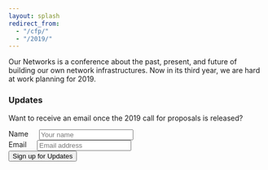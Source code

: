 ```yaml
---
layout: splash
redirect_from:
  - "/cfp/"
  - "/2019/"
---
```


Our Networks is a conference about the past, present, and future of building our own network infrastructures. Now in its third year, we are hard at work planning for 2019.


### Updates

Want to receive an email once the 2019 call for proposals is released?

<form action="https://lists.mayfirst.org/mailman/subscribe/ournetworks" method="POST">
  <div class="row">
    <div class="four columns">
      <label for="name">Name</label>
      <input type="text" id="name" class="input-text" name="fullname" placeholder="Your name">
    </div>
    <div class="four columns">
      <label for="email">Email</label>
      <input type="email" id="email" class="input-text" name="email" placeholder="Email address" aria-required="true" required>
    </div>
  </div>
  <input type="submit" name="submit" value="Sign up for Updates" class="button button-primary">
</form>
